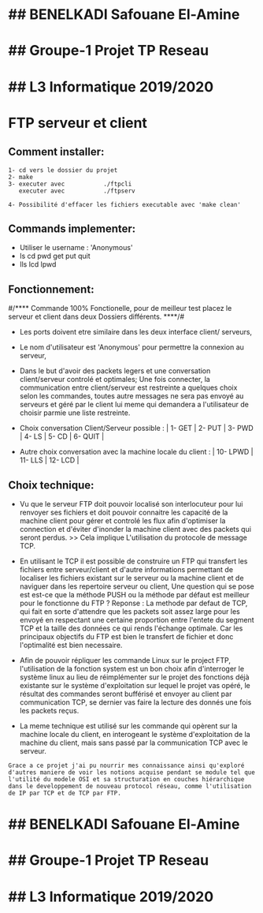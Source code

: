 
#		## BENELKADI Safouane El-Amine ##
#		## Groupe-1 Projet TP Reseau   ##
#		## L3 Informatique 2019/2020   ##



# 			FTP serveur et client




## Comment installer:

```
1- cd vers le dossier du projet
2- make
3- executer avec           ./ftpcli
   executer avec           ./ftpserv

4- Possibilité d'effacer les fichiers executable avec 'make clean'
```




## Commands implementer:

* Utiliser le username : 'Anonymous'
* ls cd pwd get put quit
* lls lcd lpwd





## Fonctionnement:

#/**** Commande 100% Fonctionelle, pour de meilleur test placez le serveur et client dans deux Dossiers différents.             ****/#

* Les ports doivent etre similaire dans les deux interface client/   serveurs, 

* Le nom d'utilisateur est 'Anonymous' pour permettre la connexion au serveur,

* Dans le but d'avoir des packets legers et une conversation client/serveur controlé et optimales; Une fois connecter, la communication entre client/serveur est restreinte a quelques choix selon les commandes, toutes autre messages ne sera pas envoyé au serveurs et géré par le client lui meme qui demandera a l'utilisateur de choisir parmie une liste restreinte.

* Choix conversation Client/Serveur possible :
       | 1- GET | 2- PUT | 3- PWD | 4- LS  | 5- CD  | 6- QUIT |

* Autre choix conversation avec la machine locale du client :
       | 10- LPWD | 11- LLS | 12- LCD |







## Choix technique:

* Vu que le serveur FTP doit pouvoir localisé son interlocuteur pour lui renvoyer ses fichiers et doit pouvoir connaitre les capacité de la machine client pour gérer et controlé les flux afin d'optimiser la connection et d'éviter d'inonder la machine client avec des packets qui seront perdus. >> Cela implique L'utilisation du protocole de message TCP.


* En utilisant le TCP il est possible de construire un FTP qui transfert les fichiers entre serveur/client et d'autre informations permettant de localiser les fichiers existant sur le serveur ou la machine client et de naviguer dans les repertoire serveur ou client, Une question qui se pose est est-ce que la méthode PUSH ou la méthode par défaut est meilleur pour le fonctionne du FTP ? Reponse : La methode par defaut de TCP, qui fait en sorte d'attendre que les packets soit assez large pour les envoyé en respectant une certaine proportion entre l'entete du segment TCP et la taille des données ce qui rends l'échange optimale. Car les principaux objectifs du FTP est bien le transfert de fichier et donc l'optimalité est bien necessaire.


* Afin de pouvoir répliquer les commande Linux sur le project FTP, l'utilisation de la fonction system est un bon choix afin d'interroger le système linux au lieu de réimplémenter sur le projet des fonctions déjà existante sur le système d'exploitation sur lequel le projet vas opéré, le résultat des commandes seront bufférisé et envoyer au client par communication TCP, se dernier vas faire la lecture des donnés une fois les packets reçus.



* La meme technique est utilisé sur les commande qui opèrent sur la machine locale du client, en interogeant le système d'exploitation de la machine du client, mais sans passé par la communication TCP avec le serveur.



```
Grace a ce projet j'ai pu nourrir mes connaissance ainsi qu'exploré d'autres maniere de voir les notions acquise pendant se module tel que l'utilité du modele OSI et sa structuration en couches hiérarchique  dans le developpement de nouveau protocol réseau, comme l'utilisation de IP par TCP et de TCP par FTP.
```


#		## BENELKADI Safouane El-Amine ##
#		## Groupe-1 Projet TP Reseau   ##
#		## L3 Informatique 2019/2020   ##




